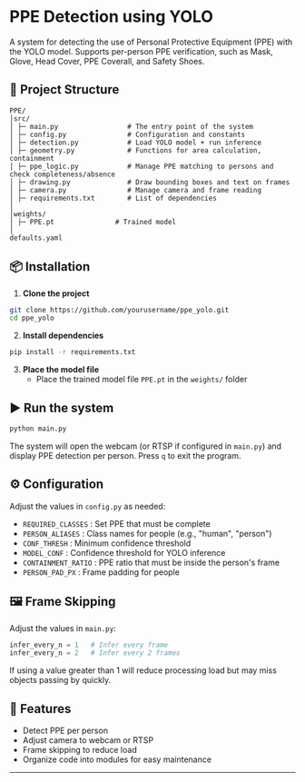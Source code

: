 # PPE Detection using YOLO

A system for detecting the use of Personal Protective Equipment (PPE) with the YOLO model.
Supports per-person PPE verification, such as Mask, Glove, Head Cover, PPE Coverall, and Safety Shoes.

## 📂 Project Structure

```
PPE/
│src/
│ ├─ main.py                 # The entry point of the system
│ ├─ config.py               # Configuration and constants
│ ├─ detection.py            # Load YOLO model + run inference
│ ├─ geometry.py             # Functions for area calculation, containment
│ ├─ ppe_logic.py            # Manage PPE matching to persons and check completeness/absence
│ ├─ drawing.py              # Draw bounding boxes and text on frames
│ ├─ camera.py               # Manage camera and frame reading
│ ├─ requirements.txt        # List of dependencies
│
│weights/
│ ├─ PPE.pt               # Trained model
│
defaults.yaml
```

## 📦 Installation

1. **Clone the project**
```bash
git clone https://github.com/yourusername/ppe_yolo.git
cd ppe_yolo
```

2. **Install dependencies**
```bash
pip install -r requirements.txt
```

3. **Place the model file**
   - Place the trained model file `PPE.pt` in the `weights/` folder

## ▶️ Run the system

```bash
python main.py
```

The system will open the webcam (or RTSP if configured in `main.py`) and display PPE detection per person.
Press `q` to exit the program.

## ⚙️ Configuration

Adjust the values in `config.py` as needed:

- `REQUIRED_CLASSES` : Set PPE that must be complete
- `PERSON_ALIASES` : Class names for people (e.g., "human", "person")
- `CONF_THRESH` : Minimum confidence threshold
- `MODEL_CONF` : Confidence threshold for YOLO inference
- `CONTAINMENT_RATIO` : PPE ratio that must be inside the person's frame
- `PERSON_PAD_PX` : Frame padding for people

## 🖼️ Frame Skipping

Adjust the values in `main.py`:

```python
infer_every_n = 1   # Infer every frame
infer_every_n = 2   # Infer every 2 frames
```

If using a value greater than 1 will reduce processing load but may miss objects passing by quickly.

## 📌 Features

- Detect PPE per person
- Adjust camera to webcam or RTSP
- Frame skipping to reduce load
- Organize code into modules for easy maintenance

---
